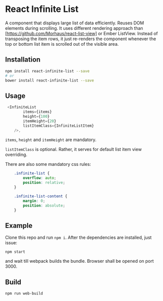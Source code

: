 React Infinite List
===================
A component that displays large list of data efficiently. Reuses DOM elements during scrolling.
It uses different rendering approach than [https://github.com/Morhaus/react-list-view] or Ember ListView.
Instead of transposing the item rows, it just re-renders the component whenever the top or bottom
list item is scrolled out of the visible area.

Installation
------------
```sh
npm install react-infinite-list --save
# or
bower install react-infinite-list --save
```

Usage
-----

```js
 <InfiniteList
        items={items}
        height={100}
        itemHeight={20}
        listItemClass={InfiniteListItem}
    />,
```

`items`, `height` and `itemHeight` are mandatory.

`listItemClass` is optional. Rather, it serves for default list item view overriding.

There are also some mandatory css rules:
```css
    .infinite-list {
        overflow: auto;
        position: relative;
    }

    .infinite-list-content {
        margin: 0;
        position: absolute;
    }
```

Example
-------
Clone this repo and run `npm i`. After the dependencies are installed, just issue:
```
npm start
```
and wait till webpack builds the bundle. Browser shall be opened on port 3000.


Build
-------
```
npm run web-build
```
